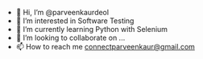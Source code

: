 - 👋 Hi, I’m @parveenkaurdeol
- 👀 I’m interested in Software Testing
- 🌱 I’m currently learning Python with Selenium
- 💞️ I’m looking to collaborate on ...
- 📫 How to reach me connectparveenkaur@gmail.com

<!---
parveenkaurdeol/parveenkaurdeol is a ✨ special ✨ repository because its `README.md` (this file) appears on your GitHub profile.
You can click the Preview link to take a look at your changes.
--->
